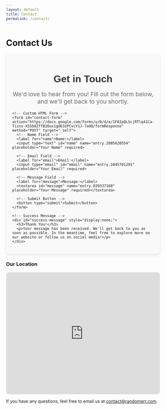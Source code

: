 ```yaml
---
layout: default
title: Contact
permalink: /contact/
---
```


# Contact Us

<main>
  <div class="form-container">
    <h2>Get in Touch</h2>
    <p class="form-description">We'd love to hear from you! Fill out the form below, and we'll get back to you shortly.</p>

    <!-- Custom HTML Form -->
    <form id="contact-form" action="https://docs.google.com/forms/u/0/d/e/1FAIpQLScjRTlq41Ca-Tizns-XS5b8ZffB26ux1gd63zPCvcY1J-7a9Q/formResponse" method="POST" target="_self">
      <!-- Name Field -->
      <label for="name">Name:</label>
      <input type="text" id="name" name="entry.2005620554" placeholder="Your Name" required>

      <!-- Email Field -->
      <label for="email">Email:</label>
      <input type="email" id="email" name="entry.1045781291" placeholder="Your Email" required>

      <!-- Message Field -->
      <label for="message">Message:</label>
      <textarea id="message" name="entry.839337160" placeholder="Your Message" required></textarea>

      <!-- Submit Button -->
      <button type="submit">Submit</button>
    </form>

    <!-- Success Message -->
    <div id="success-message" style="display:none;">
      <h3>Thank You!</h3>
      <p>Your message has been received. We'll get back to you as soon as possible. In the meantime, feel free to explore more on our website or follow us on social media!</p>
    </div>
  </div>

  <div class="google-map-container">
    <h3>Our Location</h3>
    <iframe id="google-map" class="google-map" src="https://www.google.com/maps/embed/v1/place?key=AIzaSyCNCmAGyN4bJYu5qeLgbASzZafm-M5TA_o&amp;language=en&amp;zoom=16&amp;q=942%20Meldon%20Ave%20Donora%2C%20PA%2015033" allowfullscreen="" title="Location on map"></iframe>
  </div>

  <div class="contact-email">
    <p>If you have any questions, feel free to email us at <a href="mailto:contact@randomerr.com">contact@randomerr.com</a>.</p>
  </div>

  <style>
    /* Container for the form */
    .form-container {
      max-width: 800px;
      margin: 0 auto;
      padding: 20px;
      background-color: #f9f9f9;
      border-radius: 10px;
      box-shadow: 0 4px 8px rgba(0, 0, 0, 0.1);
    }

    /* Form heading */
    .form-container h2 {
      font-family: 'Arial', sans-serif;
      font-size: 2rem;
      color: #333;
      text-align: center;
      margin-bottom: 10px;
    }

    /* Description text */
    .form-description {
      font-size: 1.2rem;
      color: #666;
      text-align: center;
      margin-bottom: 20px;
    }

    /* Success message */
    #success-message {
      text-align: center;
      color: #06f;
      font-size: 1.2rem;
      margin-top: 20px;
    }

    /* Google Map */
    .google-map-container {
      margin-top: 20px;
    }

    .google-map {
      width: 100%;
      height: 400px;
      border: none;
      border-radius: 10px;
    }

    /* Input Fields */
    label {
      display: block;
      margin-bottom: 5px;
      font-weight: bold;
    }

    input[type="text"], input[type="email"], textarea {
      width: 100%;
      padding: 10px;
      margin-bottom: 20px;
      border: 1px solid #ccc;
      border-radius: 5px;
      font-size: 1rem;
      font-family: 'Arial', sans-serif;
    }

    button {
      padding: 10px 20px;
      background-color: #06f;
      color: white;
      border: none;
      border-radius: 5px;
      font-size: 1rem;
      cursor: pointer;
    }

    button:hover {
      background-color: #07f;
    }

    /* Responsive adjustments */
    @media (max-width: 768px) {
      .form-container {
        padding: 15px;
      }

      .form-container h2 {
        font-size: 1.5rem;
      }

      .form-description {
        font-size: 1rem;
      }

      .google-map {
        height: 300px;
      }
    }
  </style>

  <script>
    document.getElementById('contact-form').addEventListener('submit', function(e) {
      e.preventDefault();  // Prevent default form submission

      // Prepare form data for submission
      const form = e.target;
      const formData = new FormData(form);

      // Submit form data to Google Forms
      fetch(form.action, {
        method: 'POST',
        body: formData,
        mode: 'no-cors'  // Avoid CORS issues
      }).then(() => {
        // Hide the form and show the success message
        form.style.display = 'none';
        document.getElementById('success-message').style.display = 'block';
      }).catch((error) => {
        console.error('Error!', error.message);
      });
    });
  </script>
</main>

